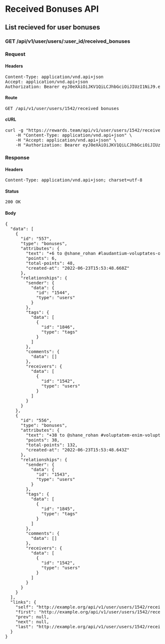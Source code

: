 # Received Bonuses API

## List recieved for user bonuses

### GET /api/v1/user/users/:user_id/received_bonuses
### Request

#### Headers

<pre>Content-Type: application/vnd.api+json
Accept: application/vnd.api+json
Authorization: Bearer eyJ0eXAiOiJKV1QiLCJhbGciOiJIUzI1NiJ9.eyJleHAiOjE2NTYwODYwMjgsInN1YiI6MTU0NSwidHlwZSI6ImFjY2VzcyIsImNsaWVudF9pZCI6IjIifQ.kZ3yZOWaDsZ758gc_e-CNTsfIqH1ixWkb5m3akOq0kQ</pre>

#### Route

<pre>GET /api/v1/user/users/1542/received_bonuses</pre>

#### cURL

<pre class="request">curl -g &quot;https://rewards.team/api/v1/user/users/1542/received_bonuses&quot; -X GET \
	-H &quot;Content-Type: application/vnd.api+json&quot; \
	-H &quot;Accept: application/vnd.api+json&quot; \
	-H &quot;Authorization: Bearer eyJ0eXAiOiJKV1QiLCJhbGciOiJIUzI1NiJ9.eyJleHAiOjE2NTYwODYwMjgsInN1YiI6MTU0NSwidHlwZSI6ImFjY2VzcyIsImNsaWVudF9pZCI6IjIifQ.kZ3yZOWaDsZ758gc_e-CNTsfIqH1ixWkb5m3akOq0kQ&quot;</pre>

### Response

#### Headers

<pre>Content-Type: application/vnd.api+json; charset=utf-8</pre>

#### Status

<pre>200 OK</pre>

#### Body

<pre>{
  "data": [
    {
      "id": "557",
      "type": "bonuses",
      "attributes": {
        "text": "+6 to @shane_rohan #laudantium-voluptates-odio Thank you!",
        "points": 6,
        "total-points": 48,
        "created-at": "2022-06-23T15:53:48.668Z"
      },
      "relationships": {
        "sender": {
          "data": {
            "id": "1544",
            "type": "users"
          }
        },
        "tags": {
          "data": [
            {
              "id": "1846",
              "type": "tags"
            }
          ]
        },
        "comments": {
          "data": []
        },
        "receivers": {
          "data": [
            {
              "id": "1542",
              "type": "users"
            }
          ]
        }
      }
    },
    {
      "id": "556",
      "type": "bonuses",
      "attributes": {
        "text": "+38 to @shane_rohan #voluptatem-enim-voluptas Thank you!",
        "points": 38,
        "total-points": 132,
        "created-at": "2022-06-23T15:53:48.643Z"
      },
      "relationships": {
        "sender": {
          "data": {
            "id": "1543",
            "type": "users"
          }
        },
        "tags": {
          "data": [
            {
              "id": "1845",
              "type": "tags"
            }
          ]
        },
        "comments": {
          "data": []
        },
        "receivers": {
          "data": [
            {
              "id": "1542",
              "type": "users"
            }
          ]
        }
      }
    }
  ],
  "links": {
    "self": "http://example.org/api/v1/user/users/1542/received_bonuses?page%5Bnumber%5D=1&page%5Bsize%5D=10",
    "first": "http://example.org/api/v1/user/users/1542/received_bonuses?page%5Bnumber%5D=1&page%5Bsize%5D=10",
    "prev": null,
    "next": null,
    "last": "http://example.org/api/v1/user/users/1542/received_bonuses?page%5Bnumber%5D=1&page%5Bsize%5D=10"
  }
}</pre>
